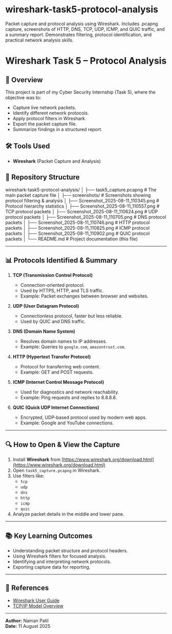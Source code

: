 # wireshark-task5-protocol-analysis
Packet capture and protocol analysis using Wireshark. Includes .pcapng capture, screenshots of HTTP, DNS, TCP, UDP, ICMP, and QUIC traffic, and a summary report. Demonstrates filtering, protocol identification, and practical network analysis skills.
# Wireshark Task 5 – Protocol Analysis

## 📌 Overview
This project is part of my Cyber Security Internship (Task 5), where the objective was to:
- Capture live network packets.
- Identify different network protocols.
- Apply protocol filters in Wireshark.
- Export the packet capture file.
- Summarize findings in a structured report.

## 🛠 Tools Used
- **Wireshark** (Packet Capture and Analysis)

## 📂 Repository Structure
wireshark-task5-protocol-analysis/
│
├── task5_capture.pcapng               # The main packet capture file
│
├── screenshots/                        # Screenshots showing protocol filtering & analysis
│   ├── Screenshot_2025-08-11_110345.png   # Protocol hierarchy statistics
│   ├── Screenshot_2025-08-11_110557.png   # TCP protocol packets
│   ├── Screenshot_2025-08-11_110624.png   # UDP protocol packets
│   ├── Screenshot_2025-08-11_110705.png   # DNS protocol packets
│   ├── Screenshot_2025-08-11_110746.png   # HTTP protocol packets
│   ├── Screenshot_2025-08-11_110825.png   # ICMP protocol packets
│   ├── Screenshot_2025-08-11_110902.png   # QUIC protocol packets
│
└── README.md                           # Project documentation (this file)

---

## 📊 Protocols Identified & Summary

1. **TCP (Transmission Control Protocol)**  
   - Connection-oriented protocol.
   - Used by HTTPS, HTTP, and TLS traffic.
   - Example: Packet exchanges between browser and websites.

2. **UDP (User Datagram Protocol)**  
   - Connectionless protocol, faster but less reliable.
   - Used by QUIC and DNS traffic.

3. **DNS (Domain Name System)**  
   - Resolves domain names to IP addresses.
   - Example: Queries to `google.com`, `amazontrust.com`.

4. **HTTP (Hypertext Transfer Protocol)**  
   - Protocol for transferring web content.
   - Example: GET and POST requests.

5. **ICMP (Internet Control Message Protocol)**  
   - Used for diagnostics and network reachability.
   - Example: Ping requests and replies to 8.8.8.8.

6. **QUIC (Quick UDP Internet Connections)**  
   - Encrypted, UDP-based protocol used by modern web apps.
   - Example: Google and YouTube connections.

---

## 🔍 How to Open & View the Capture
1. Install **Wireshark** from [https://www.wireshark.org/download.html](https://www.wireshark.org/download.html)
2. Open `task5_capture.pcapng` in Wireshark.
3. Use filters like:
   - `tcp`
   - `udp`
   - `dns`
   - `http`
   - `icmp`
   - `quic`
4. Analyze packet details in the middle and lower pane.

---

## 📚 Key Learning Outcomes
- Understanding packet structure and protocol headers.
- Using Wireshark filters for focused analysis.
- Identifying and interpreting network protocols.
- Exporting capture data for reporting.

---

## 📜 References
- [Wireshark User Guide](https://www.wireshark.org/docs/)
- [TCP/IP Model Overview](https://en.wikipedia.org/wiki/Internet_protocol_suite)

---

**Author:** Naman Patil  
**Date:** 11 August 2025
